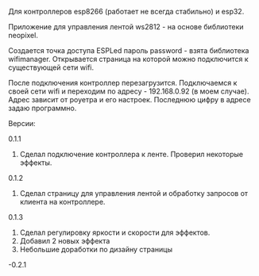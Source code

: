 Для контроллеров esp8266 (работает не всегда стабильно) и esp32.

Приложение для управления лентой ws2812 - на основе библиотеки neopixel.

Создается точка доступа ESPLed пароль password - взята библиотека wifimanager.
Открывается страница на которой можно подключится к существующей сети wifi.

После подключения контроллер перезагрузится. Подключаемся к своей сети wifi и переходим по адресу - 192.168.0.92 (в моем случае). 
Адрес зависит от роуетра и его настроек. Последнюю цифру в адресе задаю программно.

Версии:

0.1.1
1) Сделал подключение контроллера к ленте. Проверил некоторые эффекты.

0.1.2
1) Сделал страницу для управления лентой и обработку запросов от клиента на контроллере.

0.1.3

1) Сделал регулировку яркости и скорости для эффектов.
2) Добавил 2 новых эффекта
3) Небольшие доработки по дизайну страницы

-0.2.1
